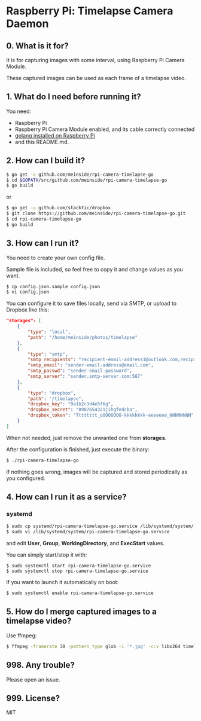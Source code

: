 # Raspberry Pi: Timelapse Camera Daemon

## 0. What is it for?

It is for capturing images with some interval, using Raspberry Pi Camera Module.

These captured images can be used as each frame of a timelapse video.

## 1. What do I need before running it?

You need:

* Raspberry Pi
* Raspberry Pi Camera Module enabled, and its cable correctly connected
* [golang installed on Raspberry Pi](https://github.com/meinside/rpi-configs/blob/master/bin/prep_go.sh)
* and this README.md.

## 2. How can I build it?

```bash
$ go get -u github.com/meinside/rpi-camera-timelapse-go
$ cd $GOPATH/src/github.com/meinside/rpi-camera-timelapse-go
$ go build
```

or

```bash
$ go get -u github.com/stacktic/dropbox
$ git clone https://github.com/meinside/rpi-camera-timelapse-go.git
$ cd rpi-camera-timelapse-go
$ go build
```

## 3. How can I run it?

You need to create your own config file.

Sample file is included, so feel free to copy it and change values as you want.

```bash
$ cp config.json.sample config.json
$ vi config.json
```

You can configure it to save files locally, send via SMTP, or upload to Dropbox like this:

```json
"storages": [
	{
		"type": "local",
		"path": "/home/meinside/photos/timelapse"
	},
	{
		"type": "smtp",
		"smtp_recipients": "recipient-email-address1@outlook.com,recipient-email-address2@yahoo.com",
		"smtp_email": "sender-email-address@email.com",
		"smtp_passwd": "sender-email-password",
		"smtp_server": "sender.smtp-server.com:587"
	},
	{
		"type": "dropbox",
		"path": "/timelapse",
		"dropbox_key": "0a1b2c3d4e5f6g",
		"dropbox_secret": "0987654321jihgfedcba",
		"dropbox_token": "Tttttttt_oOOOOOOO-kkkkkkkk-eeeeeee_NNNNNNNN"
	}
]
```

When not needed, just remove the unwanted one from __storages__.

After the configuration is finished, just execute the binary:

```bash
$ ./rpi-camera-timelapse-go
```

If nothing goes wrong, images will be captured and stored periodically as you configured.

## 4. How can I run it as a service?

### systemd

```bash
$ sudo cp systemd/rpi-camera-timelapse-go.service /lib/systemd/system/
$ sudo vi /lib/systemd/system/rpi-camera-timelapse-go.service
```

and edit **User**, **Group**, **WorkingDirectory**, and **ExecStart** values.

You can simply start/stop it with:

```
$ sudo systemctl start rpi-camera-timelapse-go.service
$ sudo systemctl stop rpi-camera-timelapse-go.service
```

If you want to launch it automatically on boot:

```bash
$ sudo systemctl enable rpi-camera-timelapse-go.service
```

## 5. How do I merge captured images to a timelapse video?

Use ffmpeg:

```bash
$ ffmpeg -framerate 30 -pattern_type glob -i '*.jpg' -c:v libx264 timelapse.mp4
```

## 998. Any trouble?

Please open an issue.

## 999. License?

MIT

